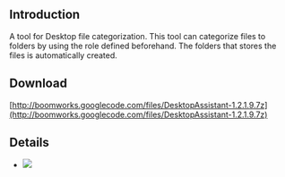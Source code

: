 ## Introduction ##

A tool for Desktop file categorization. This tool can categorize files to folders by using the role defined beforehand. The folders that stores the files is automatically created.

## Download ##

[http://boomworks.googlecode.com/files/DesktopAssistant-1.2.1.9.7z](http://boomworks.googlecode.com/files/DesktopAssistant-1.2.1.9.7z)

## Details ##

  * [![](http://boomworks.googlecode.com/files/DesktopAssistant-main-en-1.2.png)](http://boomworks.googlecode.com/files/DesktopAssistant-1.2.1.9.7z)